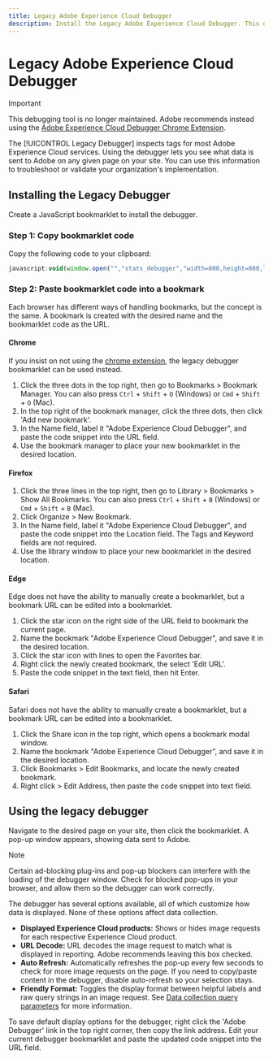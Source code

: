 ```yaml
---
title: Legacy Adobe Experience Cloud Debugger
description: Install the Legacy Adobe Experience Cloud Debugger. This debugger inspects tags for the Analytics, Target, Advertising Cloud, Identity Service, DTM, and Launch.
---
```


# Legacy Adobe Experience Cloud Debugger

>[!IMPORTANT]
>
>This debugging tool is no longer maintained. Adobe recommends instead using the [Adobe Experience Cloud Debugger Chrome Extension](https://docs.adobe.com/content/help/en/debugger/using/experience-cloud-debugger.html).

The [!UICONTROL Legacy Debugger] inspects tags for most Adobe Experience Cloud services. Using the debugger lets you see what data is sent to Adobe on any given page on your site. You can use this information to troubleshoot or validate your organization's implementation.

## Installing the Legacy Debugger

Create a JavaScript bookmarklet to install the debugger.

### Step 1: Copy bookmarklet code

Copy the following code to your clipboard:

```JavaScript
javascript:void(window.open("","stats_debugger","width=800,height=800,location=0,menubar=0,status=1,toolbar=0,resizable=1,scrollbars=1").document.write("<script language=\"JavaScript\" id=dbg src=\"https://www.adobetag.com/d1/digitalpulsedebugger/live/DPD.js\"></"+"script>"+"<script language=\"JavaScript\">window.focus();</script>"));
```

### Step 2: Paste bookmarklet code into a bookmark

Each browser has different ways of handling bookmarks, but the concept is the same. A bookmark is created with the desired name and the bookmarklet code as the URL.

#### Chrome

If you insist on not using the [chrome extension](https://docs.adobe.com/content/help/en/debugger/using/experience-cloud-debugger.html), the legacy debugger bookmarklet can be used instead.

1. Click the three dots in the top right, then go to Bookmarks > Bookmark Manager. You can also press `Ctrl` + `Shift` + `O` (Windows) or `Cmd` + `Shift` + `O` (Mac).
2. In the top right of the bookmark manager, click the three dots, then click 'Add new bookmark'.
3. In the Name field, label it "Adobe Experience Cloud Debugger", and paste the code snippet into the URL field.
4. Use the bookmark manager to place your new bookmarklet in the desired location.

#### Firefox

1. Click the three lines in the top right, then go to Library > Bookmarks > Show All Bookmarks. You can also press `Ctrl` + `Shift` + `B` (Windows) or `Cmd` + `Shift` + `B` (Mac).
2. Click Organize > New Bookmark.
3. In the Name field, label it "Adobe Experience Cloud Debugger", and paste the code snippet into the Location field. The Tags and Keyword fields are not required.
4. Use the library window to place your new bookmarklet in the desired location.

#### Edge

Edge does not have the ability to manually create a bookmarklet, but a bookmark URL can be edited into a bookmarklet.

1. Click the star icon on the right side of the URL field to bookmark the current page.
2. Name the bookmark "Adobe Experience Cloud Debugger", and save it in the desired location.
3. Click the star icon with lines to open the Favorites bar.
4. Right click the newly created bookmark, the select 'Edit URL'.
5. Paste the code snippet in the text field, then hit Enter.

#### Safari

Safari does not have the ability to manually create a bookmarklet, but a bookmark URL can be edited into a bookmarklet.

1. Click the Share icon in the top right, which opens a bookmark modal window.
2. Name the bookmark "Adobe Experience Cloud Debugger", and save it in the desired location.
3. Click Bookmarks > Edit Bookmarks, and locate the newly created bookmark.
4. Right click > Edit Address, then paste the code snippet into text field.

## Using the legacy debugger

Navigate to the desired page on your site, then click the bookmarklet. A pop-up window appears, showing data sent to Adobe.

>[!NOTE]
>
>Certain ad-blocking plug-ins and pop-up blockers can interfere with the loading of the debugger window. Check for blocked pop-ups in your browser, and allow them so the debugger can work correctly.

The debugger has several options available, all of which customize how data is displayed. None of these options affect data collection.

* **Displayed Experience Cloud products:** Shows or hides image requests for each respective Experience Cloud product.
* **URL Decode:** URL decodes the image request to match what is displayed in reporting. Adobe recommends leaving this box checked.
* **Auto Refresh:** Automatically refreshes the pop-up every few seconds to check for more image requests on the page. If you need to copy/paste content in the debugger, disable auto-refresh so your selection stays.
* **Friendly Format:** Toggles the display format between helpful labels and raw query strings in an image request. See [Data collection query parameters](query-parameters.md) for more information.

To save default display options for the debugger, right click the 'Adobe Debugger' link in the top right corner, then copy the link address. Edit your current debugger bookmarklet and paste the updated code snippet into the URL field.
